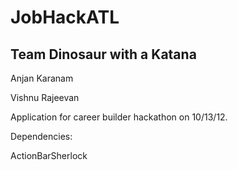 JobHackATL
==========

Team Dinosaur with a Katana
---------------------------
Anjan Karanam

Vishnu Rajeevan


Application for career builder hackathon on 10/13/12.

Dependencies:

ActionBarSherlock

